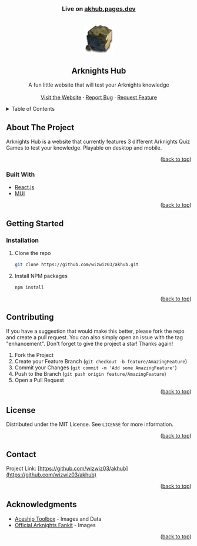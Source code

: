<div id="top"></div>
<!--
*** Thanks for checking out the Best-README-Template. If you have a suggestion
*** that would make this better, please fork the repo and create a pull request
*** or simply open an issue with the tag "enhancement".
*** Don't forget to give the project a star!
*** Thanks again! Now go create something AMAZING! :D
-->


<!-- PROJECT LOGO -->
<h3 align="center">Live on <a href="https://akhub.pages.dev">akhub.pages.dev</a></h3>
<br />
<div align="center">
  <a href="https://github.com/wizwiz03/akhub">
    <img src="./images/hell.png" alt="Logo" width="80" height="80">
  </a>

<h2 align="center">Arknights Hub</h2>

  <p align="center">
    A fun little website that will test your Arknights knowledge
    <br />
    <br />
    <a href="https://akhub.pages.dev">Visit the Website</a>
    ·
    <a href="https://github.com/wizwiz03/akhub/issues">Report Bug</a>
    ·
    <a href="https://github.com/wizwiz03/akhub/issues">Request Feature</a>
  </p>
</div>



<!-- TABLE OF CONTENTS -->
<details>
  <summary>Table of Contents</summary>
  <ol>
    <li>
      <a href="#about-the-project">About The Project</a>
      <ul>
        <li><a href="#built-with">Built With</a></li>
      </ul>
    </li>
    <li>
      <a href="#getting-started">Getting Started</a>
      <ul>
        <li><a href="#installation">Installation</a></li>
      </ul>
    </li>
    <li><a href="#contributing">Contributing</a></li>
    <li><a href="#license">License</a></li>
    <li><a href="#contact">Contact</a></li>
    <li><a href="#acknowledgments">Acknowledgments</a></li>
  </ol>
</details>



<!-- ABOUT THE PROJECT -->
## About The Project

Arknights Hub is a website that currently features 3 different Arknights Quiz Games to test your knowledge. Playable on desktop and mobile.

<p align="right">(<a href="#top">back to top</a>)</p>



### Built With

* [React.js](https://reactjs.org/)
* [MUI](https://mui.com/)

<p align="right">(<a href="#top">back to top</a>)</p>



<!-- GETTING STARTED -->
## Getting Started

### Installation

1. Clone the repo
   ```sh
   git clone https://github.com/wizwiz03/akhub.git
   ```
2. Install NPM packages
   ```sh
   npm install
   ```

<p align="right">(<a href="#top">back to top</a>)</p>


<!-- CONTRIBUTING -->
## Contributing

If you have a suggestion that would make this better, please fork the repo and create a pull request. You can also simply open an issue with the tag "enhancement".
Don't forget to give the project a star! Thanks again!

1. Fork the Project
2. Create your Feature Branch (`git checkout -b feature/AmazingFeature`)
3. Commit your Changes (`git commit -m 'Add some AmazingFeature'`)
4. Push to the Branch (`git push origin feature/AmazingFeature`)
5. Open a Pull Request

<p align="right">(<a href="#top">back to top</a>)</p>



<!-- LICENSE -->
## License

Distributed under the MIT License. See `LICENSE` for more information.

<p align="right">(<a href="#top">back to top</a>)</p>



<!-- CONTACT -->
## Contact

Project Link: [https://github.com/wizwiz03/akhub](https://github.com/wizwiz03/akhub)

<p align="right">(<a href="#top">back to top</a>)</p>



<!-- ACKNOWLEDGMENTS -->
## Acknowledgments

* [Aceship Toolbox](https://aceship.github.io/AN-EN-Tags/index.html) - Images and Data
* [Official Arknights Fankit](https://www.arknights.global/fankit) - Images

<p align="right">(<a href="#top">back to top</a>)</p>



<!-- MARKDOWN LINKS & IMAGES -->
<!-- https://www.markdownguide.org/basic-syntax/#reference-style-links -->
[issues-url]: https://github.com/wizwiz03/akhub/issues
[license-url]: https://github.com/wizwiz03/akhub/blob/main/LICENSE